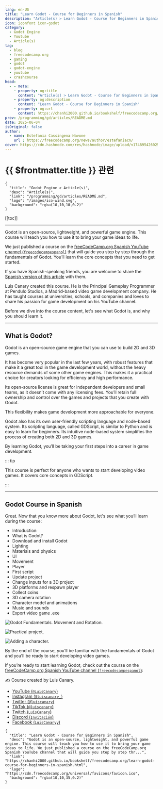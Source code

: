 ```yaml
---
lang: en-US
title: "Learn Godot - Course for Beginners in Spanish"
description: "Article(s) > Learn Godot - Course for Beginners in Spanish"
icon: iconfont icon-godot
category:
  - Godot Engine
  - Youtube
  - Article(s)
tag:
  - blog
  - freecodecamp.org
  - gaming
  - godot
  - godot-engine
  - youtube
  - crashcourse
head:
  - - meta:
    - property: og:title
      content: "Article(s) > Learn Godot - Course for Beginners in Spanish"
    - property: og:description
      content: "Learn Godot - Course for Beginners in Spanish"
    - property: og:url
      content: https://chanhi2000.github.io/bookshelf/freecodecamp.org/learn-godot-course-for-beginners-in-spanish.html
prev: /programming/gd/articles/README.md
date: 2025-06-04
isOriginal: false
author:
  - name: Estefania Cassingena Navone
    url : https://freecodecamp.org/news/author/estefaniacn/
cover: https://cdn.hashnode.com/res/hashnode/image/upload/v1748954260255/3d544e9f-2191-409a-b52e-bcf24ceab5a6.png
---
```


# {{ $frontmatter.title }} 관련

```component VPCard
{
  "title": "Godot Engine > Article(s)",
  "desc": "Article(s)",
  "link": "/programming/gd/articles/README.md",
  "logo": "/images/ico-wind.svg",
  "background": "rgba(10,10,10,0.2)"
}
```

[[toc]]

---

<SiteInfo
  name="Learn Godot - Course for Beginners in Spanish"
  desc="Godot is an open-source, lightweight, and powerful game engine. This course will teach you how to use it to bring your game ideas to life. We just published a course on the freeCodeCamp.org Spanish YouTube channel that will guide you step by step thr..."
  url="https://freecodecamp.org/news/learn-godot-course-for-beginners-in-spanish"
  logo="https://cdn.freecodecamp.org/universal/favicons/favicon.ico"
  preview="https://cdn.hashnode.com/res/hashnode/image/upload/v1748954260255/3d544e9f-2191-409a-b52e-bcf24ceab5a6.png"/>

Godot is an open-source, lightweight, and powerful game engine. This course will teach you how to use it to bring your game ideas to life.

We just published a course on the [freeCodeCamp.org Spanish YouTube channel (<VPIcon icon="fa-brands fa-youtube"/>`freecodecampespanol`)](https://youtube.com/freecodecampespanol) that will guide you step by step through the fundamentals of Godot. You’ll learn the core concepts that you need to get started.

If you have Spanish-speaking friends, you are welcome to share the [<VPIcon icon="fa-brands fa-free-code-camp"/>Spanish version of this article](https://freecodecamp.org/espanol/news/aprende-godot-curso-desde-cero) with them.

Luis Canary created this course. He is the Principal Gameplay Programmer at Pendulo Studios, a Madrid-based video game development company. He has taught courses at universities, schools, and companies and loves to share his passion for game development on his YouTube channel.

Before we dive into the course content, let's see what Godot is, and why you should learn it.

---

## What is Godot?

Godot is an open-source game engine that you can use to build 2D and 3D games.

It has become very popular in the last few years, with robust features that make it a great tool in the game development world, without the heavy resource demands of some other game engines. This makes it a practical choice for creators looking for efficiency and high performance.

Its open-source license is great for independent developers and small teams, as it doesn’t come with any licensing fees. You’ll retain full ownership and control over the games and projects that you create with Godot.

This flexibility makes game development more approachable for everyone.

Godot also has its own user-friendly scripting language and node-based system. Its scripting language, called GDScript, is similar to Python and is easy to learn for beginners. Its intuitive node-based system simplifies the process of creating both 2D and 3D games.

By learning Godot, you’ll be taking your first steps into a career in game development.

::: tip

This course is perfect for anyone who wants to start developing video games. It covers core concepts in GDScript.

:::

---

## Godot Course in Spanish

Great. Now that you know more about Godot, let's see what you’ll learn during the course:

- Introduction
- What is Godot?
- Download and install Godot
- Lighting
- Materials and physics
- UI
- Movement
- Player
- First script
- Update project
- Change inputs for a 3D project
- 3D platforms and respawn player
- Collect coins
- 3D camera rotation
- Character model and animations
- Music and sounds
- Export video game .exe

![Godot Fundamentals. Movement and Rotation.](https://freecodecamp.org/espanol/news/content/images/2025/06/image.png)

![Practical project.](https://freecodecamp.org/espanol/news/content/images/2025/06/image-1.png)

![Adding a character.](https://freecodecamp.org/espanol/news/content/images/2025/06/image-2.png)

By the end of the course, you’ll be familiar with the fundamentals of Godot and you’ll be ready to start developing video games.

If you’re ready to start learning Godot, check out the course on the [freeCodeCamp.org Spanish YouTube channel (<VPIcon icon="fa-brands fa-youtube"/>`freecodecampespanol`)](https://youtube.com/freecodecampespanol):

<VidStack src="youtube/7898KcoAmLE" />

✍️ Course created by Luis Canary.

- [YouTube (<VPIcon icon="fa-brands fa-youtube"/>`@LuisCanary`)](https://youtube.com/channel/UC_XaEmy0Rz49GkrhtpzqWlw)
- [Instagram (<VPIcon icon="fa-brands fa-instagram"/>`@luiscanary_`) ](https://instagram.com/luiscanary_/)
- [Twitter (<VPIcon icon="fa-brands fa-x-twitter"/>`@luiscanary`)](https://x.com/luiscanary)
- [TikTok (<VPIcon icon="fa-brands fa-tiktok"/>`@luiscanary`)](https://tiktok.com/@luiscanary?lang=es)
- [Twitch (<VPIcon icon="fa-brands fa-twitch"/>`LuisCanary`)](https://twitch.tv/luiscanary)
- [Discord (<VPIcon icon="fa-brands fa-discord"/>`Invitación`)](https://discord.com/invite/BEQ2UZY)
- [Facebook (<VPIcon icon="fa-brands fa-meta"/>`LuisCanaryy`)](https://facebook.com/LuisCanaryy/)

<!-- TODO: add ARTICLE CARD -->
```component VPCard
{
  "title": "Learn Godot - Course for Beginners in Spanish",
  "desc": "Godot is an open-source, lightweight, and powerful game engine. This course will teach you how to use it to bring your game ideas to life. We just published a course on the freeCodeCamp.org Spanish YouTube channel that will guide you step by step thr...",
  "link": "https://chanhi2000.github.io/bookshelf/freecodecamp.org/learn-godot-course-for-beginners-in-spanish.html",
  "logo": "https://cdn.freecodecamp.org/universal/favicons/favicon.ico",
  "background": "rgba(10,10,35,0.2)"
}
```
